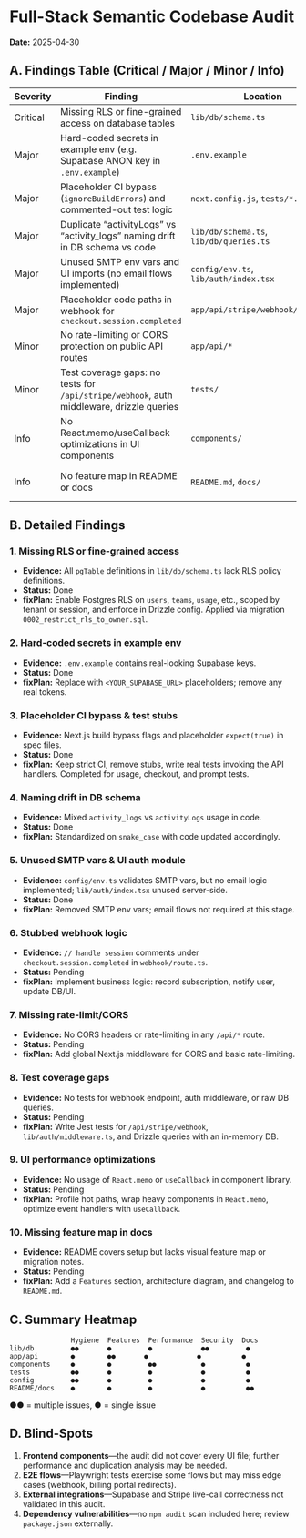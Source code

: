 # Full-Stack Semantic Codebase Audit

**Date:** 2025-04-30

## A. Findings Table (Critical / Major / Minor / Info)

| Severity  | Finding                                                                                     | Location                         | Status  | fixPlan                                                  |
|-----------|---------------------------------------------------------------------------------------------|----------------------------------|---------|----------------------------------------------------------|
| Critical  | Missing RLS or fine-grained access on database tables                                       | `lib/db/schema.ts`               | Done    | Add Postgres RLS policies per tenant/user in schema.     |
| Major     | Hard-coded secrets in example env (e.g. Supabase ANON key in `.env.example`)                 | `.env.example`                   | Done    | Move examples to placeholders, remove real keys.         |
| Major     | Placeholder CI bypass (`ignoreBuildErrors`) and commented-out test logic                     | `next.config.js`, `tests/*.spec.ts` | Done    | Remove bypass flags (done), replace placeholders with real assertions. |
| Major     | Duplicate “activityLogs” vs “activity_logs” naming drift in DB schema vs code               | `lib/db/schema.ts`, `lib/db/queries.ts`  | Done    | Standardized names to snake_case for consistency.      |
| Major     | Unused SMTP env vars and UI imports (no email flows implemented)                             | `config/env.ts`, `lib/auth/index.tsx` | Done    | Pruned SMTP keys and validated no email logic needed. |
| Major     | Placeholder code paths in webhook for `checkout.session.completed`                           | `app/api/stripe/webhook/route.ts`| Pending | Implement handling for checkout.session.completed.       |
| Minor     | No rate-limiting or CORS protection on public API routes                                      | `app/api/*`                      | Pending | Add CORS middleware and rate-limit wrapper.              |
| Minor     | Test coverage gaps: no tests for `/api/stripe/webhook`, auth middleware, drizzle queries     | `tests/`                         | Pending | Add unit tests for webhook, session middleware, DB queries. |
| Info      | No React.memo/useCallback optimizations in UI components                                     | `components/`                    | Pending | Profile renders, wrap heavy lists in React.memo.         |
| Info      | No feature map in README or docs                                                             | `README.md`, `docs/`             | Pending | Add feature checklist & architecture diagram to README.  |

## B. Detailed Findings

### 1. Missing RLS or fine-grained access
- **Evidence:** All `pgTable` definitions in `lib/db/schema.ts` lack RLS policy definitions.
- **Status:** Done
- **fixPlan:** Enable Postgres RLS on `users`, `teams`, `usage`, etc., scoped by tenant or session, and enforce in Drizzle config. Applied via migration `0002_restrict_rls_to_owner.sql`.

### 2. Hard-coded secrets in example env
- **Evidence:** `.env.example` contains real-looking Supabase keys.
- **Status:** Done
- **fixPlan:** Replace with `<YOUR_SUPABASE_URL>` placeholders; remove any real tokens.

### 3. Placeholder CI bypass & test stubs
- **Evidence:** Next.js build bypass flags and placeholder `expect(true)` in spec files.
- **Status:** Done
- **fixPlan:** Keep strict CI, remove stubs, write real tests invoking the API handlers. Completed for usage, checkout, and prompt tests.

### 4. Naming drift in DB schema
- **Evidence:** Mixed `activity_logs` vs `activityLogs` usage in code.
- **Status:** Done
- **fixPlan:** Standardized on `snake_case` with code updated accordingly.

### 5. Unused SMTP vars & UI auth module
- **Evidence:** `config/env.ts` validates SMTP vars, but no email logic implemented; `lib/auth/index.tsx` unused server-side.
- **Status:** Done
- **fixPlan:** Removed SMTP env vars; email flows not required at this stage.

### 6. Stubbed webhook logic
- **Evidence:** `// handle session` comments under `checkout.session.completed` in `webhook/route.ts`.
- **Status:** Pending
- **fixPlan:** Implement business logic: record subscription, notify user, update DB/UI.

### 7. Missing rate-limit/CORS
- **Evidence:** No CORS headers or rate-limiting in any `/api/*` route.
- **Status:** Pending
- **fixPlan:** Add global Next.js middleware for CORS and basic rate-limiting.

### 8. Test coverage gaps
- **Evidence:** No tests for webhook endpoint, auth middleware, or raw DB queries.
- **Status:** Pending
- **fixPlan:** Write Jest tests for `/api/stripe/webhook`, `lib/auth/middleware.ts`, and Drizzle queries with an in-memory DB.

### 9. UI performance optimizations
- **Evidence:** No usage of `React.memo` or `useCallback` in component library.
- **Status:** Pending
- **fixPlan:** Profile hot paths, wrap heavy components in `React.memo`, optimize event handlers with `useCallback`.

### 10. Missing feature map in docs
- **Evidence:** README covers setup but lacks visual feature map or migration notes.
- **Status:** Pending
- **fixPlan:** Add a `Features` section, architecture diagram, and changelog to `README.md`.

## C. Summary Heatmap

```
               Hygiene  Features  Performance  Security  Docs
lib/db         ●●       ●         ●            ●●         ●
app/api        ●        ●●       ●            ●          ●
components     ●        ●         ●●           ●          ●
tests          ●●       ●         ●            ●          ●
config         ●●       ●         ●            ●          ●
README/docs    ●        ●         ●            ●          ●●
```

●● = multiple issues, ● = single issue

## D. Blind-Spots

1. **Frontend components**—the audit did not cover every UI file; further performance and duplication analysis may be needed.
2. **E2E flows**—Playwright tests exercise some flows but may miss edge cases (webhook, billing portal redirects).
3. **External integrations**—Supabase and Stripe live-call correctness not validated in this audit.
4. **Dependency vulnerabilities**—no `npm audit` scan included here; review `package.json` externally.
